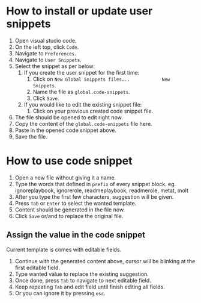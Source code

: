 # How to install or update user snippets

1. Open visual studio code.
1. On the left top, click `Code`.
1. Navigate to `Preferences`.
1. Navigate to `User Snippets`.
1. Select the snippet as per below:
    1. If you create the user snippet for the first time:
        1. Click on `New Global Snippets files...            New Snippets`.
        1. Name the file as `global.code-snippets`.
        1. Click `Save`.
    1. If you would like to edit the existing snippet file:
        1. Click on your previous created code snippet file.
1. The file should be opened to edit right now.
1. Copy the content of the `global.code-snippets` file here.
1. Paste in the opened code snippet above.
1. Save the file.

# How to use code snippet
1. Open a new file without giving it a name.
1. Type the words that defined in `prefix` of every snippet block.
    eg. ignoreplaybook, ignorerole, readmeplaybook, readmerole, metat, molt
1. After you type the first few characters, suggestion will be given.
1. Press `Tab` or `Enter` to select the wanted template.
1. Content should be generated in the file now.
1. Click `Save` or/and to replace the original file.

## Assign the value in the code snippet
Current template is comes with editable fields.
1. Continue with the generated content above, cursor will be blinking at the first editable field.
1. Type wanted value to replace the existing suggestion.
1. Once done, press `Tab` to navigate to next editable field.
1. Keep repeating `Tab` and edit field until finish editing all fields.
1. Or you can ignore it by pressing `esc`.
